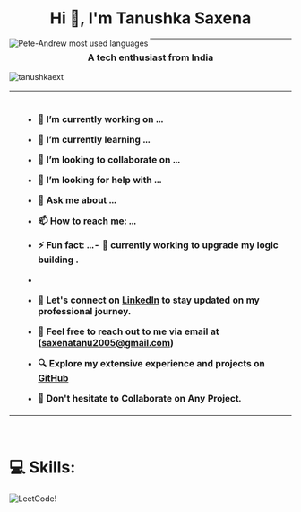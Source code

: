 <h1 align="center">Hi 👋, I'm Tanushka Saxena</h1>

<img align="left" src="https://raw.githubusercontent.com/halfrost/halfrost/master/icons/header_.png" alt="Pete-Andrew most used languages" />
<hr/>

<h3 align="center">A tech enthusiast  from India</h3>

<p align="left"> <img src="https://komarev.com/ghpvc/?username=tanushkaext&label=Profile%20views&color=0e75b6&style=flat" alt="tanushkaext" /> </p>

 </p>




<table cellspacing="0" cellpadding="0" style="border: none;">
    <tr>
        <th>

<th align='left'>
    <br>
    

- 🔭 I’m currently working on ...
- 🌱 I’m currently learning ...
- 👯 I’m looking to collaborate on ...
- 🤔 I’m looking for help with ...
- 💬 Ask me about ...
- 📫 How to reach me: ...

- ⚡ Fun fact: ...- 🚀 currently working to upgrade my logic building .

  

- 

- 🔗 Let's connect on [LinkedIn](https://www.linkedin.com/in/tanushka-saxena-732919315) to stay updated on my professional journey.

- 📧 Feel free to reach out to me via email at  (saxenatanu2005@gmail.com)

- 🔍 Explore my extensive experience and projects on [GitHub](https://github.com/tanushkaext)

- 💬 Don't hesitate to Collaborate on Any Project.
        </th>
    </tr>
</table>
<br>




# 💻 Skills:
![LeetCode](https://leetcode.com/u/tanushka_07/)!







</p>



<!-- [![Pete-Andrew's GitHub stats](https://github-readme-stats.vercel.app/api?username=Pete-Andrew)](https://github.com/Pete-Andrew/github-readme-stats) -->

<!-- <p><img align="left" src="https://github-readme-stats-eadh.vercel.app/api/top-langs?username=Pete-Andrew&show_icons=true&locale=en&layout=compact" alt="Pete-Andrew most used languages" /></p> -->

<!-- <p><img align="center" src="https://github-readme-stats-eadh.vercel.app/api?username=Pete-Andrew&show_icons=true&locale=en" alt="Pete-Andrew github stats" /></p> -->




<!--
https://github.com/anuraghazra/github-readme-stats#deploy-on-your-own-vercel-instance
https://blog.arnabghosh.me/add-github-dark-snake-animation-readme#heading-2-go-to-action
https://www.youtube.com/watch?v=n6d4KHSKqGk&t=107s   -- how to resolve the API limit with the stats. Need to use Classic personal access tokens from github.
**Pete-Andrew/Pete-Andrew** is a ✨ _special_ ✨ repository because its `README.md` (this file) appears on your GitHub profile.



<!-- <p><img align="left" src="https://github-readme-stats.vercel.app/api/top-langs?username=Pete-Andrew&show_icons=true&locale=en&layout=compact" alt="Pete-Andrew most used languages" /></p>

<p><img align="center" src="https://github-readme-stats.vercel.app/api?username=Pete-Andrew&show_icons=true&locale=en" alt="Pete-Andrew github stats" /></p> -->






















